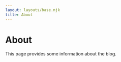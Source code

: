 ```yaml
---
layout: layouts/base.njk
title: About
---
```


# About

This page provides some information about the blog.
